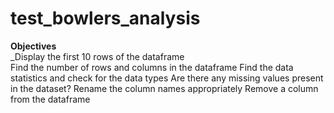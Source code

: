 # test_bowlers_analysis

__Objectives__
<br>_Display the first 10 rows of the dataframe
<br>Find the number of rows and columns in the dataframe
Find the data statistics and check for the data types
Are there any missing values present in the dataset?
Rename the column names appropriately
Remove a column from the dataframe

